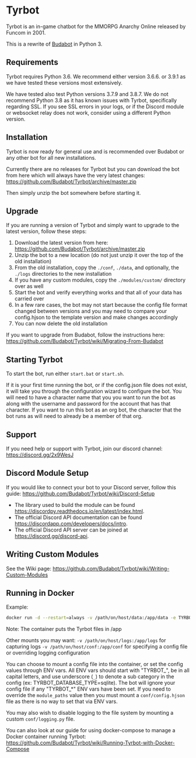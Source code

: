 # Tyrbot

Tyrbot is an in-game chatbot for the MMORPG Anarchy Online released by Funcom in 2001.

This is a rewrite of [Budabot](https://github.com/Budabot/Budabot) in Python 3.

## Requirements

Tyrbot requires Python 3.6. We recommend either version 3.6.6. or 3.9.1 as we have tested these versions most extensively.

We have tested also test Python versions 3.7.9 and 3.8.7.  We do not recommend Python 3.8 as it has known issues with Tyrbot, specifically regarding SSL. If you see SSL errors in your logs, or if the Discord module or websocket relay does not work, consider using a different Python version.

## Installation

Tyrbot is now ready for general use and is recommended over Budabot or any other bot for all new installations.

Currently there are no releases for Tyrbot but you can download the bot from here which will always have the very latest changes: https://github.com/Budabot/Tyrbot/archive/master.zip

Then simply unzip the bot somewhere before starting it.

## Upgrade

If you are running a version of Tyrbot and simply want to upgrade to the latest version, follow these steps:

1. Download the latest version from here: https://github.com/Budabot/Tyrbot/archive/master.zip
1. Unzip the bot to a new location (do not just unzip it over the top of the old installation)
1. From the old installation, copy the `./conf`, `./data`, and optionally, the `./logs` directories to the new installation
1. If you have any custom modules, copy the `./modules/custom/` directory over as well
1. Start the bot and verify everything works and that all of your data has carried over
1. In a few rare cases, the bot may not start because the config file format changed between versions and you may need to compare your config.hjson to the template version and make changes accordingly
1. You can now delete the old installation

If you want to upgrade from Budabot, follow the instructions here: https://github.com/Budabot/Tyrbot/wiki/Migrating-From-Budabot

## Starting Tyrbot

To start the bot, run either `start.bat` or `start.sh`.

If it is your first time running the bot, or if the config.json file does not exist, it will take you through the configuration wizard to configure the bot. You will need to have a character name that you you want to run the bot as along with the username and password for the account that has that character. If you want to run this bot as an org bot, the character that the bot runs as will need to already be a member of that org.

## Support

If you need help or support with Tyrbot, join our discord channel: https://discord.gg/2x9WesJ

## Discord Module Setup

If you would like to connect your bot to your Discord server, follow this guide: https://github.com/Budabot/Tyrbot/wiki/Discord-Setup

- The library used to build the module can be found https://discordpy.readthedocs.io/en/latest/index.html.
- The official Discord API documentation can be found https://discordapp.com/developers/docs/intro.
- The official Discord API server can be joined at https://discord.gg/discord-api.

## Writing Custom Modules

See the Wiki page: https://github.com/Budabot/Tyrbot/wiki/Writing-Custom-Modules

## Running in Docker

Example:
```bash
docker run -d --restart=always -v /path/on/host/data:/app/data -e TYRBOT_USERNAME="username" -e TYRBOT_PASSWORD="password" -e TYRBOT_CHARACTER="bot_character" -e TYRBOT_SUPERADMIN="your_character" tyrbot:latest
```
Note: The container puts the Tyrbot files in /app

Other mounts you may want:
`-v /path/on/host/logs:/app/logs` for capturing logs
`-v /path/on/host/conf:/app/conf` for specifying a config file or overriding logging configuration

You can choose to mount a config file into the container, or set the config values through ENV vars. All ENV vars should start with "TYRBOT_", be in all capital letters, and use underscore (`_`) to denote a sub category in the config (ex: TYRBOT_DATABASE_TYPE=sqlite).  The bot will ignore your config file if any "TYRBOT_*" ENV vars have been set. If you need to override the `module_paths` value then you must mount a `conf/config.hjson` file as there is no way to set that via ENV vars.

You may also wish to disable logging to the file system by mounting a custom `conf/logging.py` file.

You can also look at our guide for using docker-compose to manage a Docker container running Tyrbot: https://github.com/Budabot/Tyrbot/wiki/Running-Tyrbot-with-Docker-Compose

